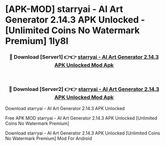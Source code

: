 # [APK-MOD] starryai - AI Art Generator 2.14.3 APK Unlocked - [Unlimited Coins No Watermark Premium] 1ly8l



<div align="center">
<h3>🔴 Download [Server1] 👉👉 <a href="https://momento.my/?title=starryai_-_AI_Art_Generator_2.14.3_APK_Unlocked">starryai - AI Art Generator 2.14.3 APK Unlocked Mod Apk</a></h3><br>

<h3>🔴 Download [Server2] 👉👉 <a href="https://momento.my/?title=starryai_-_AI_Art_Generator_2.14.3_APK_Unlocked">starryai - AI Art Generator 2.14.3 APK Unlocked Mod Apk</a></h3>
</div>



Download starryai - AI Art Generator 2.14.3 APK Unlocked 

Free APK MOD starryai - AI Art Generator 2.14.3 APK Unlocked [Unlimited Coins No Watermark Premium]

Download starryai - AI Art Generator 2.14.3 APK Unlocked [Unlimited Coins No Watermark Premium] Mod For Android
